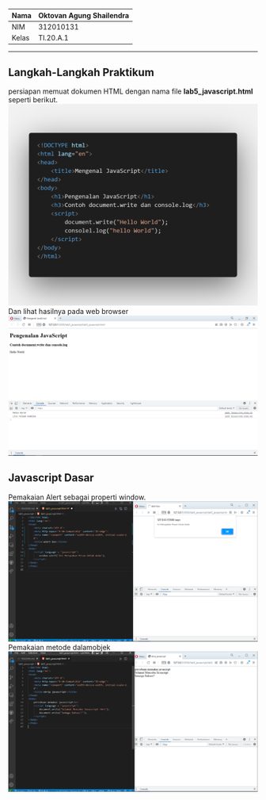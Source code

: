 | Nama  | Oktovan Agung Shailendra|
|-------|-------------------------|
|NIM    |312010131                |
| Kelas | TI.20.A.1               |

---

## Langkah-Langkah Praktikum
persiapan memuat dokumen HTML dengan nama file **lab5_javascript.html** seperti berikut.
![img](img/img1.png)
Dan lihat hasilnya pada web browser
![img](img/img2.png)

## Javascript Dasar
Pemakaian Alert sebagai properti window.
![img](img/img3.png)
Pemakaian metode dalamobjek
![img](img/img4.png)